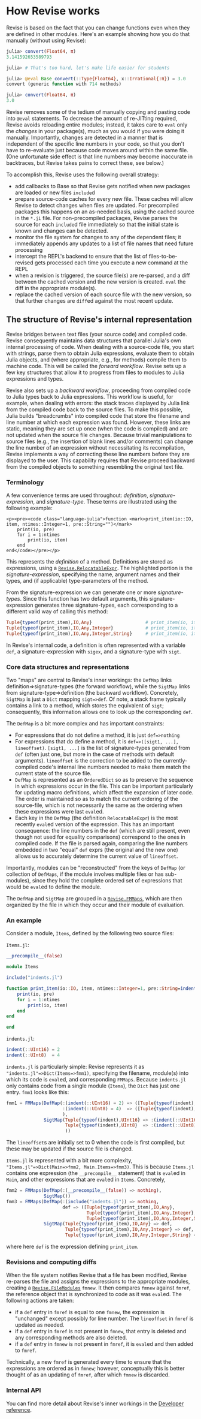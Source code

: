 # How Revise works

Revise is based on the fact that you can change functions even when
they are defined in other modules.
Here's an example showing how you do that manually (without using Revise):

```julia
julia> convert(Float64, π)
3.141592653589793

julia> # That's too hard, let's make life easier for students

julia> @eval Base convert(::Type{Float64}, x::Irrational{:π}) = 3.0
convert (generic function with 714 methods)

julia> convert(Float64, π)
3.0
```

Revise removes some of the tedium of manually copying and pasting code
into `@eval` statements.
To decrease the amount of re-JITting
required, Revise avoids reloading entire modules; instead, it takes care
to `eval` only the *changes* in your package(s), much as you would if you were
doing it manually.
Importantly, changes are detected in a manner that is independent of the specific
line numbers in your code, so that you don't have to re-evaluate just
because code moves around within the same file.
(One unfortunate side effect is that line numbers may become inaccurate in backtraces,
but Revise takes pains to correct these, see below.)

To accomplish this, Revise uses the following overall strategy:

- add callbacks to Base so that Revise gets notified when new
  packages are loaded or new files `include`d
- prepare source-code caches for every new file. These caches
  will allow Revise to detect changes when files are updated. For precompiled
  packages this happens on an as-needed basis, using the cached
  source in the `*.ji` file. For non-precompiled packages, Revise parses
  the source for each `include`d file immediately so that the initial state is
  known and changes can be detected.
- monitor the file system for changes to any of the dependent files;
  it immediately appends any updates to a list of file names that need future
  processing
- intercept the REPL's backend to ensure that the list of
  files-to-be-revised gets processed each time you execute a new
  command at the REPL
- when a revision is triggered, the source file(s) are re-parsed, and
  a diff between the cached version and the new version is
  created. `eval` the diff in the appropriate module(s).
- replace the cached version of each source file with the new version, so that
  further changes are `diff`ed against the most recent update.

## The structure of Revise's internal representation

Revise bridges between text files (your source code) and compiled code.
Revise consequently maintains data structures that parallel Julia's own internal
processing of code.
When dealing with a source-code file, you start with strings, parse them to obtain Julia
expressions, evaluate them to obtain Julia objects, and (where appropriate,
e.g., for methods) compile them to machine code.
This will be called the *forward workflow*.
Revise sets up a few key structures that allow it to progress from files to modules
to Julia expressions and types.

Revise also sets up a *backward workflow*, proceeding from compiled code to Julia
types back to Julia expressions.
This workflow is useful, for example, when dealing with errors: the stack traces
displayed by Julia link from the compiled code back to the source files.
To make this possible, Julia builds "breadcrumbs" into compiled code that store the
filename and line number at which each expression was found.
However, these links are static, meaning they are set up once (when the code is compiled)
and are not updated when the source file changes.
Because trivial manipulations to source files (e.g., the insertion of blank lines
and/or comments) can change the line number of an expression without necessitating
its recompilation, Revise implements a way of correcting these line numbers before
they are displayed to the user.
This capability requires that Revise proceed backward from the compiled objects to
something resembling the original text file.

### Terminology

A few convenience terms are used throughout: *definition*,
*signature-expression*, and *signature-type*.
These terms are illustrated using the following example:

```@raw html
<p><pre><code class="language-julia">function <mark>print_item(io::IO, item, ntimes::Integer=1, pre::String="")</mark>
    print(io, pre)
    for i = 1:ntimes
        print(io, item)
    end
end</code></pre></p>
```

This represents the *definition* of a method.
Definitions are stored as expressions, using a [`Revise.RelocatableExpr`](@ref).
The highlighted portion is the *signature-expression*, specifying the name, argument names
and their types, and (if applicable) type-parameters of the method.

From the signature-expression we can generate one or more *signature-types*.
Since this function has two default arguments, this signature-expression generates
three signature-types, each corresponding to a different valid way of calling
this method:

```julia
Tuple{typeof(print_item),IO,Any}                    # print_item(io, item)
Tuple{typeof(print_item),IO,Any,Integer}            # print_item(io, item, 2)
Tuple{typeof(print_item),IO,Any,Integer,String}     # print_item(io, item, 2, "  ")
```

In Revise's internal code, a definition is often represented with a variable `def`,
a signature-expression with `sigex`, and a signature-type with `sigt`.

### Core data structures and representations

Two "maps" are central to Revise's inner workings: the `DefMap` links
definition=>signature-types (the forward workflow), while the `SigtMap` links from
signature-type=>definition (the backward workflow).
Concretely, `SigtMap` is just a `Dict` mapping `sigt=>def`.
Of note, a stack frame typically contains a link to a method, which stores the equivalent
of `sigt`; consequently, this information allows one to look up the corresponding `def`.

The `DefMap` is a bit more complex and has important constraints:

- For expressions that do not define a method, it is just `def=>nothing`
- For expressions that do define a method, it is `def=>([sigt1, ...], lineoffset)`.
  `[sigt1, ...]` is the list of signature-types generated from `def` (often just one,
  but more in the case of methods with default arguments).
  `lineoffset` is the correction to be added to the currently-compiled code's internal
  line numbers needed to make them match the current state of the source file.
- `DefMap` is represented as an `OrderedDict` so as to preserve the sequence in which expressions
  occur in the file.
  This can be important particularly for updating macro definitions, which affect the
  expansion of later code.
  The order is maintained so as to match the current ordering of the source-file,
  which is not necessarily the same as the ordering when these expressions were last
  `eval`ed.
- Each key in the `DefMap` (the definition `RelocatableExpr`) is the most recently
  `eval`ed version of the expression.
  This has an important consequence: the line numbers in the `def` (which are still present,
  even though not used for equality comparisons) correspond to the ones in compiled code.
  If the file is parsed again, comparing the line numbers embedded in two "equal" `def`
  exprs (the original and the new one) allows us to accurately determine the current value
  of `lineoffset`.

Importantly, modules can be "reconstructed" from the keys of `DefMap` (or collection of
`DefMaps`, if the module involves multiple files or has sub-modules), since they hold
the complete ordered set of expressions that would be `eval`ed to define the module.

The `DefMap` and `SigtMap` are grouped in a [`Revise.FMMaps`](@ref), which are then
organized by the file in which they occur and their module
of evaluation.

### An example

Consider a module, `Items`, defined by the following two source files:

`Items.jl`:

```julia
__precompile__(false)

module Items

include("indents.jl")

function print_item(io::IO, item, ntimes::Integer=1, pre::String=indent(item))
    print(io, pre)
    for i = 1:ntimes
        print(io, item)
    end
end

end
```

`indents.jl`:

```julia
indent(::UInt16) = 2
indent(::UInt8)  = 4
```

`indents.jl` is particularly simple: Revise represents it as `"indents.jl"=>Dict(Items=>fmm1)`,
specifying the filename, module(s) into which its code is `eval`ed, and corresponding `FMMaps`.
Because `indents.jl` only contains code from a single module (`Items`), the `Dict` has just
one entry.
`fmm1` looks like this:

```julia
fmm1 = FMMaps(DefMap(:(indent(::UInt16) = 2) => ([Tuple{typeof(indent),UInt16}], 0),
                     :(indent(::UInt8) = 4)  => ([Tuple{typeof(indent),UInt8}], 0)
                     ),
              SigtMap(Tuple{typeof(indent),UInt16} => :(indent(::UInt16) = 2),
                      Tuple{typeof(indent),UInt8}  => :(indent(::UInt8) = 4)
                      ))
```
The `lineoffset`s are initially set to 0 when the code is first compiled, but these
may be updated if the source file is changed.

`Items.jl` is represented with a bit more complexity,
`"Items.jl"=>Dict(Main=>fmm2, Main.Items=>fmm3)`.
This is because `Items.jl` contains one expression (the `__precompile__` statement)
that is `eval`ed in `Main`,
and other expressions that are `eval`ed in `Items`.
Concretely,

```julia
fmm2 = FMMaps(DefMap(:(__precompile__(false)) => nothing),
              SigtMap())
fmm3 = FMMaps(DefMap(:(include("indents.jl")) => nothing,
                     def => ([Tuple{typeof(print_item),IO,Any},
                              Tuple{typeof(print_item),IO,Any,Integer},
                              Tuple{typeof(print_item),IO,Any,Integer,String}], 0)),
              SigtMap(Tuple{typeof(print_item),IO,Any} => def,
                      Tuple{typeof(print_item),IO,Any,Integer} => def,
                      Tuple{typeof(print_item),IO,Any,Integer,String} => def))
```

where here `def` is the expression defining `print_item`.

### Revisions and computing diffs

When the file system notifies Revise that a file has been modified, Revise re-parses
the file and assigns the expressions to the appropriate modules, creating a
[`Revise.FileModules`](@ref) `fmnew`.
It then compares `fmnew` against `fmref`, the reference object that is synchronized to
code as it was `eval`ed.
The following actions are taken:

- if a `def` entry in `fmref` is equal to one `fmnew`, the expression is "unchanged"
  except possibly for line number. The `lineoffset` in `fmref` is updated as needed.
- if a `def` entry in `fmref` is not present in `fmnew`, that entry is deleted and
  any corresponding methods are also deleted.
- if a `def` entry in `fmnew` is not present in `fmref`, it is `eval`ed and then added to
  `fmref`.

Technically, a new `fmref` is generated every time to ensure that the expressions are
ordered as in `fmnew`; however, conceptually this is better thought of as an updating of
`fmref`, after which `fmnew` is discarded.

### Internal API

You can find more detail about Revise's inner workings in the [Developer reference](@ref).
